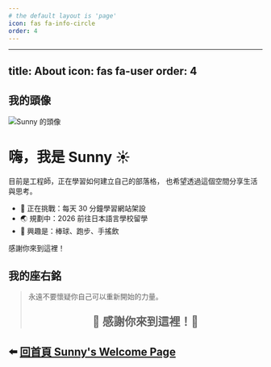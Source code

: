 ```yaml
---
# the default layout is 'page'
icon: fas fa-info-circle
order: 4
---
```


---
title: About
icon: fas fa-user
order: 4
---
## 我的頭像

![Sunny 的頭像](https://github.com/sunxblog/sunxblog/blob/main/assets/img/favicons/avatar.jpg?raw=true)



# 嗨，我是 Sunny ☀️

目前是工程師，正在學習如何建立自己的部落格，
也希望透過這個空間分享生活與思考。

- 🎯 正在挑戰：每天 30 分鐘學習網站架設
- 🌏 規劃中：2026 前往日本語言學校留學
- 🧃 興趣是：棒球、跑步、手搖飲

感謝你來到這裡！


## 我的座右銘
> 永遠不要懷疑你自己可以重新開始的力量。
> <p style="font-size: 22px; text-align: center;"><strong>🌟 感謝你來到這裡！🌟</strong></p>

⬅️ [回首頁 Sunny's Welcome Page](/)
---

